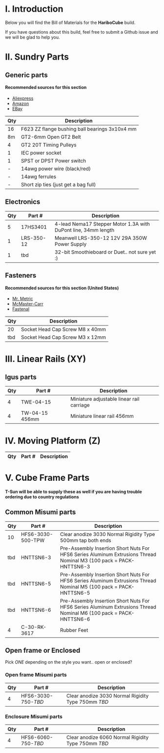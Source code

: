 # I. Introduction

Below you will find the Bill of Materials for the **HariboCube** build.

If you have questions about this build, feel free to submit a Github issue and we will be glad to help you.

# II. Sundry Parts

## Generic parts

#### Recommended sources for this section
- [Aliexpress](https://www.aliexpress.com/)
- [Amazon](https://www.amazon.com/)
- [EBay](https://www.ebay.com)

|Qty|Description|
|-----|-----|
|16|F623 ZZ flange bushing ball bearings 3x10x4 mm|
|8m|GT2-6mm Open GT2 Belt|
|4|GT2 20T Timing Pulleys|
|1|IEC power socket|
|1|SPST or DPST Power switch|
|-|14awg power wire (black/red)|
|-|14awg ferrules|
|-|Short zip ties (just get a bag full)|

## Electronics

|Qty|Part #|Description|
|-----|-----|-----|
|5|17HS3401|4-lead Nema17 Stepper Motor 1.3A with DuPont line, 34mm length|
|1|LRS-350-12|Meanwell LRS-350-12 12V 29A 350W Power Supply|
|1|tbd|32-bit Smoothieboard or Duet.. not sure yet :)|

## Fasteners

#### Recommended sources for this section (United States)
- [Mr. Metric](http://www.mrmetric.com/)
- [McMaster-Carr](https://www.mcmaster.com)
- [Fastenal](https://www.fastenal.com/)

|Qty|Description|
|-----|-----|
|20|Socket Head Cap Screw M8 x 40mm|
|tbd|Socket Head Cap Screw M3 x 12mm|

# III. Linear Rails (XY)

## Igus parts

|Qty|Part #|Description|
|-----|-----|-----|
|4|TWE-04-15|Miniature adjustable linear rail carriage|
|4|TW-04-15 456mm|Miniature linear rail 456mm|

# IV. Moving Platform (Z)

|Qty|Part #|Description|
|-----|-----|-----|

# V. Cube Frame Parts

#### T-Sun will be able to supply these as well if you are having trouble ordering due to country regulations

## Common Misumi parts

|Qty|Part #|Description|
|-----|-----|-----|
|10|HFS6-3030-500-TPW|Clear anodize 3030 Normal Rigidity Type 500mm tap both ends|
|tbd|HNTTSN6-3|Pre-Assembly Insertion Short Nuts For HFS6 Series Aluminum Extrusions Thread Nominal M3 (100 pack = PACK-HNTTSN6-3|
|tbd|HNTTSN6-5|Pre-Assembly Insertion Short Nuts For HFS6 Series Aluminum Extrusions Thread Nominal M5 (100 pack = PACK-HNTTSN6-5|
|tbd|HNTTSN6-6|Pre-Assembly Insertion Short Nuts For HFS6 Series Aluminum Extrusions Thread Nominal M6 (100 pack = PACK-HNTTSN6-6|
|4|C-30-RK-3617|Rubber Feet|

## Open frame or Enclosed

Pick *ONE* depending on the style you want.. open or enclosed?

### Open frame Misumi parts

|Qty|Part #|Description|
|-----|-----|-----|
|4|HFS6-3030-750-*TBD*|Clear anodize 3030 Normal Rigidity Type 750mm *TBD*|

### Enclosure Misumi parts

|Qty|Part #|Description|
|-----|-----|-----|
|4|HFS6-6060-750-*TBD*|Clear anodize 6060 Normal Rigidity Type 750mm *TBD*|


